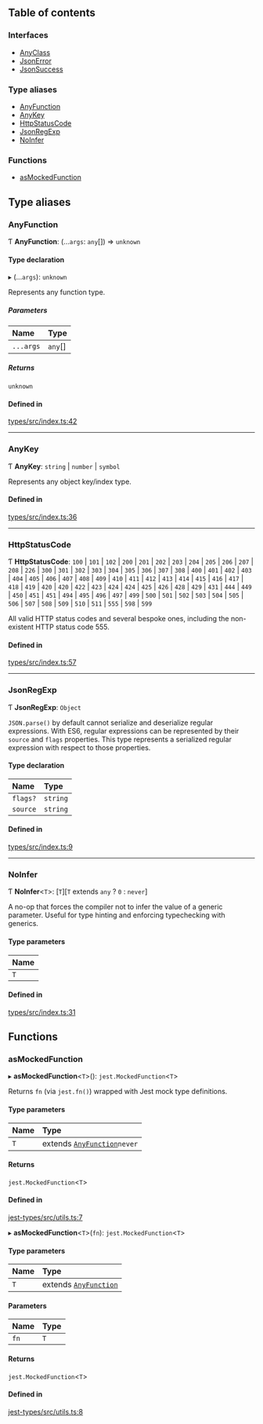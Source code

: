 ## Table of contents

### Interfaces

- [AnyClass][1]
- [JsonError][2]
- [JsonSuccess][3]

### Type aliases

- [AnyFunction][4]
- [AnyKey][5]
- [HttpStatusCode][6]
- [JsonRegExp][7]
- [NoInfer][8]

### Functions

- [asMockedFunction][9]

## Type aliases

### AnyFunction

Ƭ **AnyFunction**: (...`args`: `any`\[]) => `unknown`

#### Type declaration

▸ (...`args`): `unknown`

Represents any function type.

##### Parameters

| Name      | Type     |
| :-------- | :------- |
| `...args` | `any`\[] |

##### Returns

`unknown`

#### Defined in

[types/src/index.ts:42][10]

---

### AnyKey

Ƭ **AnyKey**: `string` | `number` | `symbol`

Represents any object key/index type.

#### Defined in

[types/src/index.ts:36][11]

---

### HttpStatusCode

Ƭ **HttpStatusCode**: `100` | `101` | `102` | `200` | `201` | `202` | `203` |
`204` | `205` | `206` | `207` | `208` | `226` | `300` | `301` | `302` | `303` |
`304` | `305` | `306` | `307` | `308` | `400` | `401` | `402` | `403` | `404` |
`405` | `406` | `407` | `408` | `409` | `410` | `411` | `412` | `413` | `414` |
`415` | `416` | `417` | `418` | `419` | `420` | `420` | `422` | `423` | `424` |
`424` | `425` | `426` | `428` | `429` | `431` | `444` | `449` | `450` | `451` |
`451` | `494` | `495` | `496` | `497` | `499` | `500` | `501` | `502` | `503` |
`504` | `505` | `506` | `507` | `508` | `509` | `510` | `511` | `555` | `598` |
`599`

All valid HTTP status codes and several bespoke ones, including the non-existent
HTTP status code 555.

#### Defined in

[types/src/index.ts:57][12]

---

### JsonRegExp

Ƭ **JsonRegExp**: `Object`

`JSON.parse()` by default cannot serialize and deserialize regular expressions.
With ES6, regular expressions can be represented by their `source` and `flags`
properties. This type represents a serialized regular expression with respect to
those properties.

#### Type declaration

| Name     | Type     |
| :------- | :------- |
| `flags?` | `string` |
| `source` | `string` |

#### Defined in

[types/src/index.ts:9][13]

---

### NoInfer

Ƭ **NoInfer**<`T`>: \[`T`]\[`T` extends `any` ? `0` : `never`]

A no-op that forces the compiler not to infer the value of a generic parameter.
Useful for type hinting and enforcing typechecking with generics.

#### Type parameters

| Name |
| :--- |
| `T`  |

#### Defined in

[types/src/index.ts:31][14]

## Functions

### asMockedFunction

▸ **asMockedFunction**<`T`>(): `jest.MockedFunction`<`T`>

Returns `fn` (via `jest.fn()`) wrapped with Jest mock type definitions.

#### Type parameters

| Name | Type                              |
| :--- | :-------------------------------- |
| `T`  | extends [`AnyFunction`][4]`never` |

#### Returns

`jest.MockedFunction`<`T`>

#### Defined in

[jest-types/src/utils.ts:7][15]

▸ **asMockedFunction**<`T`>(`fn`): `jest.MockedFunction`<`T`>

#### Type parameters

| Name | Type                       |
| :--- | :------------------------- |
| `T`  | extends [`AnyFunction`][4] |

#### Parameters

| Name | Type |
| :--- | :--- |
| `fn` | `T`  |

#### Returns

`jest.MockedFunction`<`T`>

#### Defined in

[jest-types/src/utils.ts:8][16]

[1]: interfaces/AnyClass.md
[2]: interfaces/JsonError.md
[3]: interfaces/JsonSuccess.md
[4]: README.md#anyfunction
[5]: README.md#anykey
[6]: README.md#httpstatuscode
[7]: README.md#jsonregexp
[8]: README.md#noinfer
[9]: README.md#asmockedfunction
[10]:
  https://github.com/Xunnamius/typescript-utils/blob/d7c9da5/packages/types/src/index.ts#L42
[11]:
  https://github.com/Xunnamius/typescript-utils/blob/d7c9da5/packages/types/src/index.ts#L36
[12]:
  https://github.com/Xunnamius/typescript-utils/blob/d7c9da5/packages/types/src/index.ts#L57
[13]:
  https://github.com/Xunnamius/typescript-utils/blob/d7c9da5/packages/types/src/index.ts#L9
[14]:
  https://github.com/Xunnamius/typescript-utils/blob/d7c9da5/packages/types/src/index.ts#L31
[15]:
  https://github.com/Xunnamius/typescript-utils/blob/d7c9da5/packages/jest-types/src/utils.ts#L7
[16]:
  https://github.com/Xunnamius/typescript-utils/blob/d7c9da5/packages/jest-types/src/utils.ts#L8
